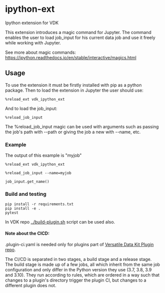# ipython-ext

Ipython extension for VDK

This extension introduces a magic command for Jupyter.
The command enables the user to load job_input for his current data job and use it freely while working with Jupyter.

See more about magic commands: https://ipython.readthedocs.io/en/stable/interactive/magics.html


## Usage
To use the extension it must be firstly installed with pip as a python package.
Then to load the extension in Jupyter the user should use:
```
%reload_ext vdk_ipython_ext
```
And to load the job_input:
```
%reload_job_input
```
The %reload_job_input magic can be used with arguments such as passing the job's path with --path
or giving the job a new with --name, etc.

### Example
The output of this example is "myjob"
```
%reload_ext vdk_ipython_ext

%reload_job_input --name=myjob

job_input.get_name()
```

### Build and testing

```
pip install -r requirements.txt
pip install -e .
pytest
```

In VDK repo [../build-plugin.sh](https://github.com/vmware/versatile-data-kit/tree/main/projects/vdk-plugins/build-plugin.sh) script can be used also.


#### Note about the CICD:

.plugin-ci.yaml is needed only for plugins part of [Versatile Data Kit Plugin repo](https://github.com/vmware/versatile-data-kit/tree/main/projects/vdk-plugins).

The CI/CD is separated in two stages, a build stage and a release stage.
The build stage is made up of a few jobs, all which inherit from the same
job configuration and only differ in the Python version they use (3.7, 3.8, 3.9 and 3.10).
They run according to rules, which are ordered in a way such that changes to a
plugin's directory trigger the plugin CI, but changes to a different plugin does not.
